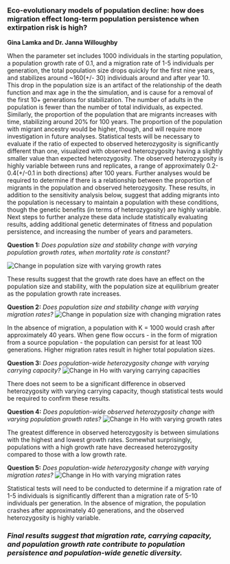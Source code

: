 ### Eco-evolutionary models of population decline: how does migration effect long-term population persistence when extirpation risk is high?
**Gina Lamka and Dr. Janna Willoughby**

When the parameter set includes 1000 individuals in the starting population, a population
growth rate of 0.1, and a migration rate of 1-5 individuals per generation, the total population
size drops quickly for the first nine years, and stabilizes around ~160(+/- 30) individuals around and after year 10. This
drop in the population size is an artifact of the relationship of the death function and max age in the the simulation, 
and is cause for a removal of the first 10+ generations for stabilization.
The number of adults in the population is fewer than the number of total individuals, as expected.
Similarly, the proportion of the population that are migrants increases with time, stabilizing around 
20% for 100 years. The proportion of the population with migrant ancestry would be higher, though, and will 
require more investigation in future analyses. Statistical tests will be necessary to evaluate if
the ratio of expected to observed heterozygosity is significantly different than one, visualized with 
observed heterozygosity having a slightly smaller value than expected heterozygosity. The observed heterozygosity 
is highly variable between runs and replicates, a range of approximately 0.2-0.4(+/-0.1 in both directions) after 100 years. 
Further analyses would be required to determine if there is a relationship between the proportion of migrants 
in the population and observed heterozygosity. These results, in addition to the sensitivity analysis below, suggest 
that adding migrants into the population is necessary to maintain a population with these conditions, though the genetic benefits (in 
terms of heterozygosity) are highly variable. Next steps to further analyze these data include statistically evaluating results, 
adding additional genetic determinates of fitness and population persistence, and increasing the number of years and parameters. 


**Question 1:** *Does population size and stability change with varying population growth rates, when mortality rate is constant?*

![Change in population size with varying growth rates](https://user-images.githubusercontent.com/72942258/144495030-38c9da6d-0768-48db-af2c-86a10d714608.png)

These results suggest that the growth rate does have an effect on the population size and stability, with the population size at equilibrium greater as the population growth rate increases. 

**Question 2:** *Does population size and stability change with varying migration rates?*
![Change in population size with changing migration rates](https://user-images.githubusercontent.com/72942258/144495026-21685a2c-227e-4a24-944e-a72d391748cd.png)

In the absence of migration, a population with K = 1000 would crash after approximately 40 years. When gene flow occurs - in the form of migration from a source population - the population can persist for at least 100 generations. Higher migration rates result in higher total population sizes. 

**Question 3:** *Does population-wide heterozygosity change with varying carrying capacity?*
![Change in Ho with varying carrying capacities](https://user-images.githubusercontent.com/72942258/144495027-cdd4ffd3-669d-43ba-a715-d7a39baf9e80.png)

There does not seem to be a significant difference in observed heterozygosity with varying carrying capacity, though statistical tests would be required to confirm these results. 

**Question 4:** *Does population-wide observed heterozygosity change with varying population growth rates?*
![Change in Ho with varying growth rates](https://user-images.githubusercontent.com/72942258/144492866-c59c1613-90a4-40f3-a388-c40fd567f40b.png)

The greatest difference in observed heterozygosity is between simulations with the highest and lowest growth rates. Somewhat surprisingly, populations with a high growth rate have decreased heterozygosity compared to those with a low growth rate. 

**Question 5:** *Does population-wide heterozygosity change with varying migration rates?*
![Change in Ho with varying migration rates](https://user-images.githubusercontent.com/72942258/144495029-524a4091-902c-45a2-bf78-089e20c8b8e5.png)

Statistical tests will need to be conducted to determine if a migration rate of 1-5 individuals is significantly different than a migration rate of 5-10 individuals per generation. In the absence of migration, the population crashes after approximately 40 generations, and the observed heterozygosity is highly variable. 


### ***Final results suggest that migration rate, carrying capacity, and population growth rate contribute to population persistence and population-wide genetic diversity.***
